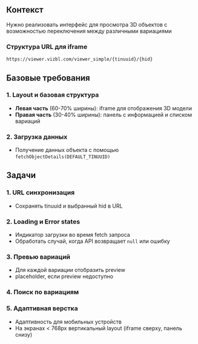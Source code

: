 ## Контекст

Нужно реализовать интерфейс для просмотра 3D объектов с возможностью переключения между различными вариациями

### Структура URL для iframe

```
https://viewer.vizbl.com/viewer_simple/{tinuuid}/{hid}
```

## Базовые требования

### 1. Layout и базовая структура

- **Левая часть** (60-70% ширины): iframe для отображения 3D модели
- **Правая часть** (30-40% ширины): панель с информацией и списком вариаций

### 2. Загрузка данных

- Получение данных объекта с помощью `fetchObjectDetails(DEFAULT_TINUUID)`

## Задачи

### 1. URL синхронизация

- Сохранять tinuuid и выбранный hid в URL

### 2. Loading и Error states

- Индикатор загрузки во время fetch запроса
- Обработать случай, когда API возвращает `null` или ошибку

### 3. Превью вариаций

- Для каждой вариации отобразить preview
- placeholder, если preview недоступно

### 4. Поиск по вариациям

### 5. Адаптивная верстка

- Адаптивность для мобильных устройств
- На экранах < 768px вертикальный layout (iframe сверху, панель снизу)
